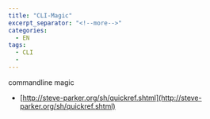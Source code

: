 ```yaml
---
title: "CLI-Magic"
excerpt_separator: "<!--more-->"
categories:
  - EN
tags:
  - CLI
  - 
---
```




commandline magic

* [http://steve-parker.org/sh/quickref.shtml](http://steve-parker.org/sh/quickref.shtml)



